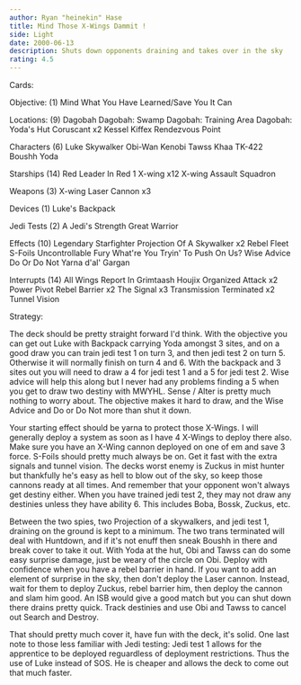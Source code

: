 ```yaml
---
author: Ryan "heinekin" Hase
title: Mind Those X-Wings Dammit !
side: Light
date: 2000-06-13
description: Shuts down opponents draining and takes over in the sky
rating: 4.5
---
```

Cards: 

Objective: (1)
Mind What You Have Learned/Save You It Can

Locations:  (9)
Dagobah
Dagobah: Swamp
Dagobah: Training Area
Dagobah: Yoda's Hut
Coruscant  x2
Kessel
Kiffex
Rendezvous Point

Characters (6)
Luke Skywalker
Obi-Wan Kenobi
Tawss Khaa
TK-422
Boushh
Yoda

Starships (14)
Red Leader In Red 1
X-wing	x12
X-wing Assault Squadron

Weapons (3)
X-wing Laser Cannon  x3

Devices (1)
Luke's Backpack

Jedi Tests (2)
A Jedi's Strength
Great Warrior

Effects (10)
Legendary Starfighter
Projection Of A Skywalker  x2
Rebel Fleet
S-Foils
Uncontrollable Fury
What're You Tryin' To Push On Us?
Wise Advice
Do Or Do Not
Yarna d'al' Gargan

Interrupts (14)
All Wings Report In
Grimtaash
Houjix
Organized Attack  x2
Power Pivot
Rebel Barrier  x2
The Signal  x3
Transmission Terminated  x2
Tunnel Vision 

Strategy: 

The deck should be pretty straight forward I'd think.  With the objective you can get out Luke with Backpack carrying Yoda amongst 3 sites, and on a good draw you can train jedi test 1 on turn 3, and then jedi test 2 on turn 5.	Otherwise it will normally finish on turn 4 and 6.  With the backpack and 3 sites out you will need to draw a 4 for jedi test 1 and a 5 for jedi test 2.  Wise advice will help this along but I never had any problems finding a 5 when you get to draw two destiny with MWYHL.  Sense / Alter is pretty much nothing to worry about.	The objective makes it hard to draw, and the Wise Advice and Do or Do Not more than shut it down.

Your starting effect should be yarna to protect those X-Wings.	I will generally deploy a system as soon as I have 4 X-Wings to deploy there also.  Make sure you have an X-Wing cannon deployed on one of em and save 3 force.  S-Foils should pretty much always be on.  Get it fast with the extra signals and tunnel vision.  The decks worst enemy is Zuckus in mist hunter but thankfully he's easy as hell to blow out of the sky, so keep those cannons ready at all times.  And remember that your opponent won't always get destiny either.  When you have trained jedi test 2, they may not draw any destinies unless they have ability 6.  This includes Boba, Bossk, Zuckus, etc.

Between the two spies, two Projection of a skywalkers, and jedi test 1, draining on the ground is kept to a minimum.  The two trans terminated will deal with Huntdown, and if it's not enuff then sneak Boushh in there and break cover to take it out.  With Yoda at the hut, Obi and Tawss can do some easy surprise damage, just be weary of the circle on Obi.  Deploy with confidence when you have a rebel barrier in hand.  If you want to add an element of surprise in the sky, then don't deploy the Laser cannon.  Instead, wait for them to deploy Zuckus, rebel barrier him, then deploy the cannon and slam him good.	An ISB would give a good match but you can shut down there drains pretty quick.  Track destinies and use Obi and Tawss to cancel out Search and Destroy.

That should pretty much cover it, have fun with the deck, it's solid.	One last note to those less familiar with Jedi testing:  Jedi test 1 allows for the apprentice to be deployed reguardless of deployment restrictions.  Thus the use of Luke instead of SOS.  He is cheaper and allows the deck to come out that much faster.